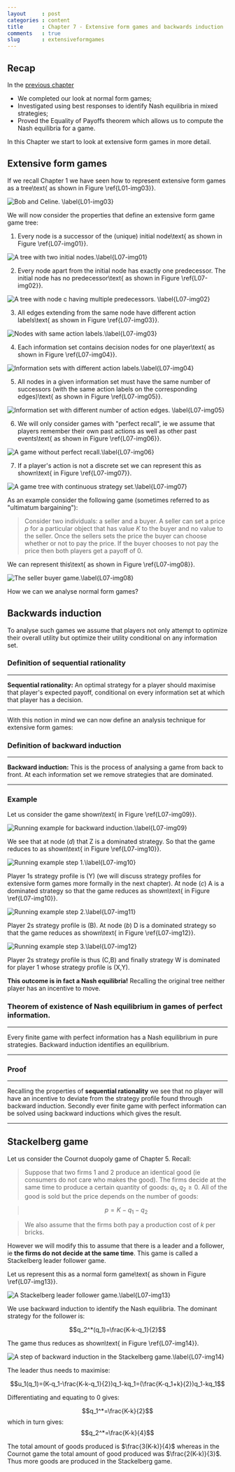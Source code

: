 ```yaml
---
layout     : post
categories : content
title      : Chapter 7 - Extensive form games and backwards induction
comments   : true
slug       : extensiveformgames
---
```


## Recap

In the [previous chapter](Chapter_06-Nash_Equilibria_in_mixed_strategies.md)

- We completed our look at normal form games;
- Investigated using best responses to identify Nash equilibria in mixed strategies;
- Proved the Equality of Payoffs theorem which allows us to compute the Nash equilibria for a game.

In this Chapter we start to look at extensive form games in more detail.

## Extensive form games

If we recall Chapter 1 we have seen how to represent extensive form games as a tree\text{ as shown in Figure \ref{L01-img03}}.

![Bob and Celine. \label{L01-img03}](images/L01-img03.png)

We will now consider the properties that define an extensive form game game tree:

1. Every node is a successor of the (unique) initial node\text{ as shown in Figure \ref{L07-img01}}.

![A tree with two initial nodes.\label{L07-img01}](images/L07-img01.png)

2. Every node apart from the initial node has exactly one predecessor. The initial node has no predecessor\text{ as shown in Figure \ref{L07-img02}}.

![A tree with node c having multiple predecessors. \label{L07-img02}](images/L07-img02.png)

3. All edges extending from the same node have different action labels\text{ as shown in Figure \ref{L07-img03}}.

![Nodes with same action labels.\label{L07-img03}](images/L07-img03.png)

4. Each information set contains decision nodes for one player\text{ as shown in Figure \ref{L07-img04}}.

![Information sets with different action labels.\label{L07-img04}](images/L07-img04.png)

5. All nodes in a given information set must have the same number of successors (with the same action labels on the corresponding edges)\text{ as shown in Figure \ref{L07-img05}}.

![Information set with different number of action edges. \label{L07-img05}](images/L07-img05.png)

6. We will only consider games with "perfect recall", ie we assume that players remember their own past actions as well as other past events\text{ as shown in Figure \ref{L07-img06}}.

![A game without perfect recall.\label{L07-img06}](images/L07-img06.png)

7. If a player's action is not a discrete set we can represent this as shown\text{ in Figure \ref{L07-img07}}.

![A game tree with continuous strategy set.\label{L07-img07}](images/L07-img07.png)

As an example consider the following game (sometimes referred to as "ultimatum bargaining"):

> Consider two individuals: a seller and a buyer. A seller can set a price $p$ for a particular object that has value $K$ to the buyer and no value to the seller. Once the sellers sets the price the buyer can choose whether or not to pay the price. If the buyer chooses to not pay the price then both players get a payoff of 0.

We can represent this\text{ as shown in Figure \ref{L07-img08}}.

![The seller buyer game.\label{L07-img08}](images/L07-img08.png)

How we can we analyse normal form games?

## Backwards induction

To analyse such games we assume that players not only attempt to optimize their overall utility but optimize their utility conditional on any information set.

### Definition of sequential rationality

---

**Sequential rationality:** An optimal strategy for a player should maximise that player's expected payoff, conditional on every information set at which that player has a decision.

---

With this notion in mind we can now define an analysis technique for extensive form games:

### Definition of backward induction

---

**Backward induction:** This is the process of analysing a game from back to front. At each information set we remove strategies that are dominated.

---

### Example

Let us consider the game shown\text{ in Figure \ref{L07-img09}}.

![Running example for backward induction.\label{L07-img09}](images/L07-img09.png)

We see that at node $(d)$ that Z is a dominated strategy. So that the game reduces to as shown\text{ in Figure \ref{L07-img10}}.

![Running example step 1.\label{L07-img10}](images/L07-img10.png)

Player 1s strategy profile is (Y) (we will discuss strategy profiles for extensive form games more formally in the next chapter). At node $(c)$ A is a dominated strategy so that the game reduces as shown\text{ in Figure \ref{L07-img10}}.

![Running example step 2.\label{L07-img11}](images/L07-img11.png)

Player 2s strategy profile is (B). At node $(b)$ D is a dominated strategy so that the game reduces as shown\text{ in Figure \ref{L07-img12}}.

![Running example step 3.\label{L07-img12}](images/L07-img12.png)

Player 2s strategy profile is thus (C,B) and finally strategy W is dominated for player 1 whose strategy profile is (X,Y).

**This outcome is in fact a Nash equilibria!** Recalling the original tree neither player has an incentive to move.

### Theorem of existence of Nash equilibrium in games of perfect information.

---

Every finite game with perfect information has a Nash equilibrium in pure strategies. Backward induction identifies an equilibrium.

---

### Proof

---

Recalling the properties of **sequential rationality** we see that no player will have an incentive to deviate from the strategy profile found through backward induction. Secondly ever finite game with perfect information can be solved using backward inductions which gives the result.

---

## Stackelberg game

Let us consider the Cournot duopoly game of Chapter 5. Recall:

> Suppose that two firms 1 and 2 produce an identical good (ie consumers do not care who makes the good). The firms decide at the same time to produce a certain quantity of goods: $q_1,q_2\geq 0$. All of the good is sold but the price depends on the number of goods:

>$$p=K-q_1-q_2$$

> We also assume that the firms both pay a production cost of $k$ per bricks.

However we will modify this to assume that there is a leader and a follower, ie **the firms do not decide at the same time**. This game is called a Stackelberg leader follower game.

Let us represent this as a normal form game\text{ as shown in Figure \ref{L07-img13}}.

![A Stackelberg leader follower game.\label{L07-img13}](images/L07-img13.png)

We use backward induction to identify the Nash equilibria. The dominant strategy for the follower is:

$$q_2^*(q_1)=\frac{K-k-q_1}{2}$$

The game thus reduces as shown\text{ in Figure \ref{L07-img14}}.

![A step of backward induction in the Stackelberg game.\label{L07-img14}](images/L07-img14.png)

The leader thus needs to maximise:

$$u_1(q_1)=(K-q_1-\frac{K-k-q_1}{2})q_1-kq_1=(\frac{K-q_1+k}{2})q_1-kq_1$$

Differentiating and equating to 0 gives:

$$q_1^*=\frac{K-k}{2}$$
which in turn gives:
$$q_2^*=\frac{K-k}{4}$$

The total amount of goods produced is $\frac{3(K-k)}{4}$ whereas in the Cournot game the total amount of good produced was $\frac{2(K-k)}{3}$. Thus more goods are produced in the Stackelberg game.
